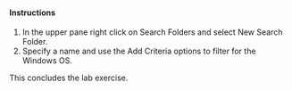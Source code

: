 #### Instructions

1. In the upper pane right click on Search Folders and select New Search Folder. 
2. Specify a name and use the Add Criteria options to filter for the Windows OS.
	
This concludes the lab exercise.
